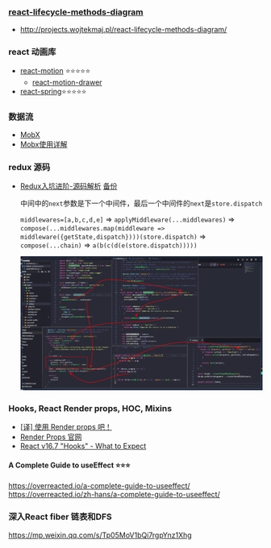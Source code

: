 ### [react-lifecycle-methods-diagram](https://github.com/wojtekmaj/react-lifecycle-methods-diagram)
  * http://projects.wojtekmaj.pl/react-lifecycle-methods-diagram/


### react 动画库
  * [react-motion](https://github.com/chenglou/react-motion) ⭐️⭐️⭐️⭐️⭐️
    * [react-motion-drawer](https://github.com/stoeffel/react-motion-drawer)
  * [react-spring](https://github.com/react-spring/react-spring)⭐️⭐️⭐️⭐️⭐️

### 数据流
  * [MobX](https://suprise.gitbooks.io/mobx-cn/content/fp.html)
  * [Mobx使用详解](https://www.jianshu.com/p/505d9d9fe36a)


### redux 源码
  * [Redux入坑进阶-源码解析](https://github.com/ecmadao/Coding-Guide/blob/master/Notes/React/Redux/Redux%E5%85%A5%E5%9D%91%E8%BF%9B%E9%98%B6-%E6%BA%90%E7%A0%81%E8%A7%A3%E6%9E%90.md)    [备份](../backup/redux)

    中间中的`next`参数是下一个中间件，最后一个中间件的`next`是`store.dispatch`

    `middlewares=[a,b,c,d,e]` => `applyMiddleware(...middlewares)` => `compose(...middlewares.map(middleware => middleware({getState,dispatch})))(store.dispatch)`
    => `compose(...chain)` => `a(b(c(d(e(store.dispatch)))))`

    ![redux](../imgs/redux.png)

### Hooks, React Render props, HOC,  Mixins

 * [[译] 使用 Render props 吧！](https://juejin.im/post/5a3087746fb9a0450c4963a5)
 * [Render Props 官网](https://reactjs.org/docs/render-props.html)
 * [React v16.7 "Hooks" - What to Expect](https://zhuanlan.zhihu.com/p/47684983)


#### A Complete Guide to useEffect ⭐️⭐️⭐️

https://overreacted.io/a-complete-guide-to-useeffect/
https://overreacted.io/zh-hans/a-complete-guide-to-useeffect/


###  深入React fiber 链表和DFS
https://mp.weixin.qq.com/s/Tp05MoV1bQi7rgpYnz1Xhg
